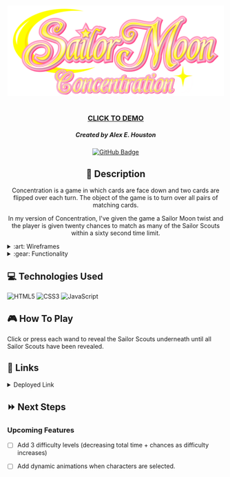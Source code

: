 <div id="header" align="center">
    <img src="img/logo.png" width="800">
</div>

<div id="description" align="center">

#

### [CLICK TO DEMO](https://alexehouston.github.io/concentration/)

##### Created by Alex E. Houston

[![GitHub Badge](https://img.shields.io/github/followers/alexehouston?label=Follow&style=social)](https://www.github.com/alexehouston/)

## :pencil: Description

Concentration is a game in which cards are face down and
two cards are flipped over each turn. The object of the game
is to turn over all pairs of matching cards.

In my version of Concentration, I've given the game a Sailor Moon twist and the player is given twenty chances to match as many of the Sailor Scouts within a sixty second time limit.

</div>

<details>
    <summary>:art: Wireframes</summary>
        <img src="pseudocode/wireframe.jpg" width="700">
</details>

<details>
    <summary>:gear: Functionality</summary>
        <h3 align="center">Home Page</h3>
        <p align="center"><img src="img/home-screen.jpg" width="800"></p>
        <h3 align="center">Starter Board</h3>
        <p align="center"><img src="img/before-screen.jpg" width="800"></p>
        <h3 align="center">Complete Board</h3>
        <p align="center"><img src="img/after-screen.jpg"width="800"></p>
        <h3 align="center">Win Page</h3>
        <p align="center"><img src="img/win-screen.jpg"width="800"></p>
        <h3 align="center">Lose Page</h3>
        <p align="center"><img src="img/lose-screen.jpg"width="800"></p>
</details>

## :computer: Technologies Used

![HTML5](https://img.shields.io/badge/-HTML5-05122A?style=flat&logo=html5)
![CSS3](https://img.shields.io/badge/-CSS-05122A?style=flat&logo=css3)
![JavaScript](https://img.shields.io/badge/-JavaScript-05122A?style=flat&logo=javascript)


## :video_game: How To Play

Click or press each wand to reveal the Sailor Scouts underneath until all Sailor Scouts have been revealed.

## :link: Links

<details>
  <summary>Deployed Link</summary>
  Sailor Moon Concentration (<a href="https://alexehouston.github.io/concentration">https://alexehouston.github.io/concentration</a>)
</details>

## :fast_forward: Next Steps

### Upcoming Features

- [ ] Add 3 difficulty levels (decreasing total time + chances as difficulty increases)

- [ ] Add dynamic animations when characters are selected.